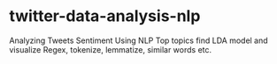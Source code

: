 # twitter-data-analysis-nlp
Analyzing Tweets Sentiment Using NLP
Top topics find LDA model and visualize
Regex, tokenize, lemmatize, similar words etc.

